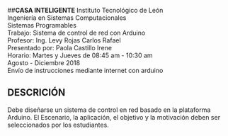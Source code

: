 ##**CASA INTELIGENTE**
Instituto  Tecnológico de León<br>
Ingeniería en Sistemas Computacionales<br>
Sistemas Programables<br>
Trabajo: Sistema de control de red con Arduino<br>
Profesor: Ing. Levy Rojas Carlos Rafael<br>
Presentado por: Paola Castillo Irene<br>
Horario: Martes y Jueves de 08:45 am - 10:30 am<br>
Agosto - Diciembre 2018<br>
Envío de instrucciones mediante internet con arduino<br>

## **DESCRICIÓN**
Debe diseñarse un sistema de control en red basado en la plataforma Arduino. El Escenario, la aplicación, el objetivo y la motivación deben ser seleccionados por los estudiantes.

